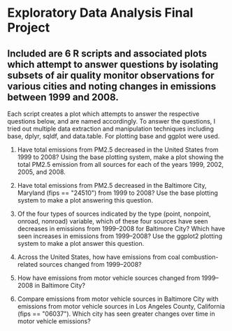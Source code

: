 # Exploratory Data Analysis Final Project
## Included are 6 R scripts and associated plots which attempt to answer questions by isolating subsets of air quality monitor observations for various cities and noting changes in emissions between 1999 and 2008.

Each script creates a plot which attempts to answer the respective questions below, and are named accordingly.
To answer the questions, I tried out multiple data extraction and manipulation techniques including base, dplyr, sqldf, and data.table. For plotting base and ggplot were used.

1) Have total emissions from PM2.5 decreased in the United States from 1999 to 2008? Using the base plotting system, 
  make a plot showing the total PM2.5 emission from all sources for each of the years 1999, 2002, 2005, and 2008.
  
2) Have total emissions from PM2.5 decreased in the Baltimore City, Maryland (fips == "24510") from 1999 to 2008? Use 
  the base plotting system to make a plot answering this question.
  
3) Of the four types of sources indicated by the type (point, nonpoint, onroad, nonroad) variable, which of these four
  sources have seen decreases in emissions from 1999–2008 for Baltimore City? Which have seen increases in emissions 
  from 1999–2008? Use the ggplot2 plotting system to make a plot answer this question.
  
4) Across the United States, how have emissions from coal combustion-related sources changed from 1999–2008?

5) How have emissions from motor vehicle sources changed from 1999–2008 in Baltimore City?

6) Compare emissions from motor vehicle sources in Baltimore City with emissions from motor vehicle sources in Los Angeles 
  County, California (fips == "06037"). Which city has seen greater changes over time in motor vehicle emissions?
